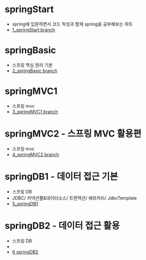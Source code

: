 # springStart
+ spring에 입문하면서 코드 작성과 함께 spring을 공부해보는 파트
+ [1_springStart branch](https://github.com/hyew0/spring/tree/1_springStart)

# springBasic
- 스프링 핵심 원리 기본
- [2_springBasic branch](https://github.com/hyew0/spring/tree/2_springBasic)

# springMVC1
- 스프링 mvc
- [3_springMVC1 branch](https://github.com/hyew0/spring/tree/3_springMVC1)

# springMVC2 - 스프링 MVC 활용편
- 스프링 mvc
- [4_springMVC2 branch](https://github.com/hyew0/spring/tree/4_springMVC2)

# springDB1 - 데이터 접근 기본
- 스프링 DB
- JDBC/ 커넥션풀&데이터소스/ 트랜잭션/ 예외처리/ JdbcTemplate
- [5_springDB1](https://github.com/hyew0/spring/tree/5_springDB1)

# springDB2 - 데이터 접근 활용
- 스프링 DB
- 
- [6 springDB2](https://github.com/hyew0/spring/tree/6_springDB2)
